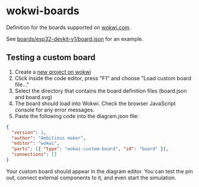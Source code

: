 # wokwi-boards

Definition for the boards supported on [wokwi.com](https://wokwi.com).

See [boards/esp32-devkit-v1/board.json](boards/esp32-devkit-v1/board.json) for an example.

## Testing a custom board

1. Create a [new project on wokwi](https://wokwi.com/arduino/new)
2. Click inside the code editor, press "F1" and choose "Load custom board file..."
3. Select the directory that contains the board definition files (board.json and board.svg)
4. The board should load into Wokwi. Check the browser JavaScript console for any error messages.
5. Paste the following code into the diagram.json file:

```json
{
  "version": 1,
  "author": "Ambitious maker",
  "editor": "wokwi",
  "parts": [{ "type": "wokwi-custom-board", "id": "board" }],
  "connections": []
}
```

Your custom board should appear in the diagram editor. You can test the pin out, connect external
components to it, and even start the simulation.
